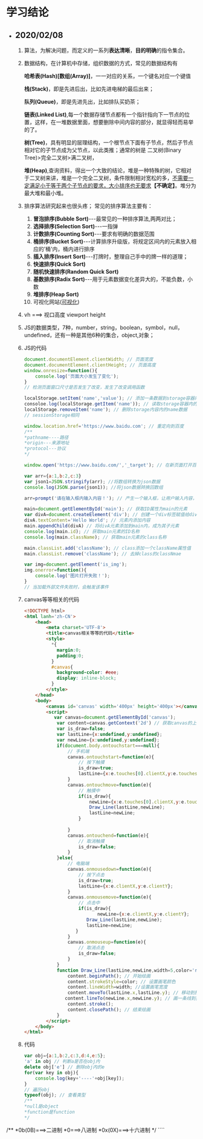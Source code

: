 # 学习结论

- ## 2020/02/08

  1. 算法，为解决问题，而定义的一系列**表达清晰**，**目的明确**的指令集合。

  2. 数据结构，在计算机中存储，组织数据的方式，常见的数据结构有

     **哈希表(Hash)[数组(Array)]**，一一对应的关系，一个键名对应一个键值

     **栈(Stack)**，即是先进后出，比如先进电梯的最后出来；

     **队列(Queue)**，即是先进先出，比如排队买奶茶；

     **链表(Linked List)**,每一个数据存储节点都有一个指针指向下一节点的位置，这样，在一堆数据里面，想要删除中间内容的部分，就显得轻而易举的了。

     **树(Tree)**，具有明显的层理结构，一个根节点下面有子节点，然后子节点相对它的子节点成为父节点，以此类推；通常的树是     二叉树(Binary Tree)>完全二叉树>满二叉树，

     **堆(Heap)**,查询资料，得出一个大致的结论，堆是一种特殊的树，它相对于二叉树来讲，堆是一个完全二叉树，条件限制相对宽松的多，<u>不需要一定满足小于等于两个子节点的要求，大小排序也无要求</u>**【不确定】**。堆分为最大堆和最小堆。

  3. 排序算法研究起来也很头疼；
     常见的排序算法主要有：

     1. **冒泡排序(Bubble Sort)**---最常见的一种排序算法,两两对比；
     2. **选择排序(Selection Sort)**---一指弹
     3. **计数排序(Counting Sort)**---要求有明确的数据范围
     4. **桶排序(Bucket Sort)**---计算排序升级版，将规定区间内的元素放入相应的'桶'内，桶内进行排序
     5. **插入排序(Insert Sort)**---打牌时，整理自己手中的牌一样的道理；
     6. **快速排序(Quick Sort)**
     7. **随机快速排序(Random Quick Sort)**
     8. **基数排序(Radix Sort)**---用于元素数据变化差异大的，不能负数，小数
     9. **堆排序(Heap Sort)**
     10. 可视化网站([可视化](https://visualgo.net/zh/sorting))

  4. vh ===> 视口高度  viewport height

  5. JS的数据类型，7种，number，string，boolean，symbol，null，undefined，还有一种是其他6种的集合，object,对象；

  6. JS的代码

     ````javascript
     document.documentElement.clientWidth; // 页面宽度
     document.documentElement.clientHeight; // 页面高度
     window.onresize=function(){
         console.log('页面大小发生了变化');
     }
     // 检测页面窗口尺寸是否发生了改变，发生了改变调用函数
     
     localStorage.setItem('name','value'); // 添加一条数据到storage容器内
     consoloe.log(localStorage.getItem('name')); // 读取storage容器内的数据，并打印
     localStorage.removeItem('name'); // 删除storage内容内的name数据
     // sessionStorage相同
     
     window.location.href='https://www.baidu.com'; // 重定向到百度
     /**
     *pathname----路径
     *origin---来源地址
     *protocol---协议
     */
     
     window.open('https://www.baidu.com/','_target'); // 在新页面打开百度
     
     var arr={a:1,b:2,c:3}
     var json1=JSON.stringify(arr); //将数组转换为json数据
     console.log(JSON.parse(json1)); //将json数据转换回数组
     
     arr=prompt('请在输入框内输入内容！'); // 产生一个输入框，让用户输入内容，并且赋值给arr变量
     
     main=document.getElementById('main'); // 获取ID属性为main的元素
     var divA=document.createElement('div'); // 创建一个div标签赋值给divA
     divA.textContent='Hello World'; // 元素内添加内容
     main.appendChild(divA) // 将divA元素添加到main内，成为其子元素
     console.log(main.id); // 获取main元素的ID名称
     console.log(main.className); // 获取main元素的class名称
     
     main.classList.add('className'); // class添加一个className属性值
     main.classList.remove('className'); // 去掉class的classNmae
     
     var img=document.getElement('is_img');
     img.onerror=function(){
         console.log('图片打开失败！');
     }
     // 当加载外部文件失败时，会触发该事件
     ````

  7. canvas等等相关的代码

     ````html
     <!DOCTYPE html>
     <html lanh='zh-CN'>
         <head>
             <meta charset='UTF-8'>
             <title>canvas相关等等的代码</title>
             <style>
               *{
                 margin:0;
                 padding:0;
               }
               #canvas{
                 background-color: #eee;
                 display: inline-block;
               }
             </style>
         </head>
         <body>
             <canvas id='canvas' width='400px' height='400px'></canvas>
             <script>
             	var canvas=document.getElementById('canvas');
                 var content=canvas.getContext('2d') // 获取canvas的上下文
                 var is_draw=false;
                 var lastLine={x:undefined,y:undefined};
                 var newLine={x:undefined,y:undefined};
                 if(document.body.ontouchstart===null){
                     // 手机端
                     canvas.ontouchstart=function(e){
                         // 按下触摸
                         is_draw=true;
                         lastLine={x:e.touches[0].clientX,y:e.touches[0].clientY};
                     }
                     canvas.ontouchmove=function(e){
                         // 触摸中
                         if(is_draw){
                             newLine={x:e.touches[0].clientX,y:e.touches[0].clientY};
                             Draw_Line(lastLine,newLine);
                             lastLine=newLine; 
                         }
                         
                     }
                     canvas.ontouchend=function(e){
                         // 取消触摸
                         is_draw=false;
                     }
                 }else{
                     // 电脑端
                     canvas.onmousedown=function(e){
                         // 按下点击
                         is_draw=true;
                         lastLine={x:e.clientX,y:e.clientY};
                     }
                     canvas.onmousemove=function(e){
                         // 点击中
                         if(is_draw){
                        		newLine={x:e.clientX,y:e.clientY};
                         	Draw_Line(lastLine,newLine);
                         	lastLine=newLine;
                     	}
                     }
                     canvas.onmouseup=function(e){
                         // 取消点击
                         is_draw=false;
                     }
                 }
                 function Draw_Line(lastLine,newLine,width=5,color='red'){
                     content.beginPath(); // 开始绘画
                     content.strokeStyle=color; // 设置画笔颜色
                     content.lineWidth=width; //设置画笔宽度
                     content.moveTo(lastLine.x,lastLine.y); // 移动到指定位置开始绘画
     				content.lineTo(newLine.x,newLine.y); // 画一条线到指定位置
                     content.stroke();
                     content.closePath(); // 结束绘画
                 }
             </script>
         </body>
     </html>
     ````

  8. 代码

     ````javascript
     var obj={a:1,b:2,c:3,d:4,e:5};
     'a' in obj // 判断a是否在obj内
     delete obj['e'] // 删除obj内的e
     for(var key in obj){
         console.log(key+'----'+obj[key]);
     }
     // 遍历obj
     typeof(obj); // 查看类型
     /**
     *null是object
     *function是function
     */
     
/**
     *0b(0B)===>二进制
     *0===>八进制
     *0x(0X)===>十六进制
     */
     ````
     
     